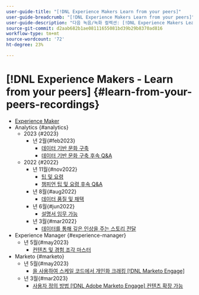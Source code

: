 ```yaml
---
user-guide-title: "[!DNL Experience Makers Learn from your peers]"
user-guide-breadcrumb: "[!DNL Experience Makers Learn from your peers]"
user-guide-description: "다음 녹음/녹화 컬렉션: [!DNL Experience Makers Learn from your peers]"
source-git-commit: d2aab682b1ae08111655081bd39b29b8370ad816
workflow-type: tm+mt
source-wordcount: '72'
ht-degree: 23%

---
```



# [!DNL Experience Makers - Learn from your peers] {#learn-from-your-peers-recordings}

+ [Experience Maker](overview.md)
+ Analytics {#analytics}
   + 2023 {#2023}
      + 년 2월{#feb2023}
         + [데이터 기반 문화 구축](analytics/feb2023/data-driven-culture.md)
         + [데이터 기반 문화 구축 후속 Q&amp;A](analytics/feb2023/data-driven-culture-q-and-a.md)
   + 2022 {#2022}
      + 년 11월{#nov2022}
         + [팁 및 요령](analytics/nov2022/tips-and-tricks.md)
         + [챔피언 팁 및 요령 후속 Q&amp;A](analytics/nov2022/tips-and-tricks-q-and-a.md)
      + 년 8월{#aug2022}
         + [데이터 품질 및 채택](analytics/aug2022/data-quality.md)
      + 년 6월{#jun2022}
         + [설명서 임무 가능](analytics/june2022/mission-possible.md)
      + 년 3월{#mar2022}
         + [데이터를 통해 깊은 인상을 주는 스토리 전달](analytics/mar2022/stories-with-data.md)
+ Experience Manager {#experience-manager}
   + 년 5월{#may2023}
      + [컨텐츠 및 경험 조각 마스터](experience-manager/may2023/mastering-content-and-experience-fragments.md)
+ Marketo {#marketo}
   + 년 5월{#may2023}
      + [을 사용하여 스케일 코드에서 개인화 크래킹 [!DNL Marketo Engage]](marketo/may2023/personalization-at-scale.md)
   + 년 3월{#mar2023}
      + [사용자 정의 방법 [!DNL Adobe Marketo Engage] 컨텐츠 확장 가능](marketo/mar2023/templates-tokens-teamwork.md)
